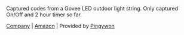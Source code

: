 Captured codes from a Govee LED outdoor light string. Only captured On/Off and 2 hour timer so far.

[Company](https://us.govee.com/) | [Amazon](https://smile.amazon.com/gp/product/B08CSGZSTM) | Provided by [Pingywon](https://flipper.pingywon.com/)
